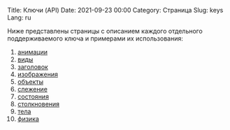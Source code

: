 Title: Ключи (API)
Date: 2021-09-23 00:00
Category: Страница
Slug: keys
Lang: ru

Ниже представлены страницы с описанием каждого отдельного поддерживаемого ключа
и примерами их использования:

1. [анимации][animations]
1. [виды][styles]
1. [заголовок][title]
1. [изображения][images]
1. [объекты][objects]
1. [слежение][tracking]
1. [состояния][states]
1. [столкновения][collisions]
1. [тела][bodies]
1. [физика][physics]

[animations]: animations.html
[bodies]: bodies.html
[collisions]: collisions.html
[images]: images.html
[objects]: objects.html
[physics]: physics.html
[states]: states.html
[styles]: styles.html
[title]: title.html
[tracking]: tracking.html
